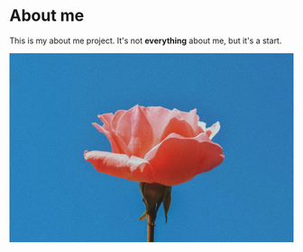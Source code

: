 # About me

This is my about me project. It's not **everything** about me, but it's a start.

![Picture of Flower](flower.jpeg)